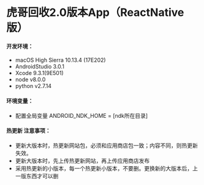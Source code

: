 # 虎哥回收2.0版本App（ReactNative版）
<h4>开发环境：</h4>
<ul>
    <li>macOS High Sierra 10.13.4 (17E202)</li>
    <li>AndroidStudio 3.0.1</li>
    <li>Xcode 9.3.1(9E501)</li>
    <li>node v8.0.0</li>
    <li>python v2.7.14</li>
</ul>
<h4>环境变量：</h4>
<ul>
    <li>配置全局变量 ANDROID_NDK_HOME = [ndk所在目录]</li>
</ul>
<h4>热更新 注意事项：</h4>
<ul>
    <li>更新大版本时，热更新网站包，必须和应用商店包一致；内容不同，则热更新失效。</li>
    <li>更新大版本时，先上传热更新网站，再上传应用商店发布</li>
    <li>采用热更新的小版本，每一个热更新小版本，不要删。更换新的大版本后，上一版东西才可以删</li>
</ul>